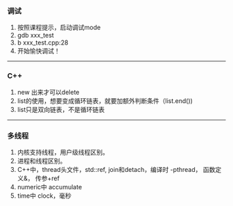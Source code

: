 ### 调试
1. 按照课程提示，启动调试mode
2. gdb xxx_test
3. b xxx_test.cpp:28
4. 开始愉快调试！
--------
### C++
1. new 出来才可以delete
2. list的使用，想要变成循环链表，就要加额外判断条件（list.end())
3. list只是双向链表，不是循环链表
-------
### 多线程
1. 内核支持线程，用户级线程区别。
2. 进程和线程区别。
3. C++中，thread头文件，std::ref, join和detach，编译时 -pthread， 函数定义&， 传参+ref
4. numeric中 accumulate
5. time中 clock，毫秒
